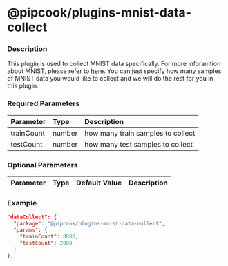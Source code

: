 # @pipcook/plugins-mnist-data-collect

### Description

This plugin is used to collect MNIST data specifically. For more inforamtion about MNIST, please refer to [here](http://yann.lecun.com/exdb/mnist/).
You can just specify how many samples of MNIST data you would like to collect and we will do the rest for you in this plugin.



### Required Parameters

| Parameter | Type | Description |
|:----------|:-----|:------------|
|trainCount|number|how many train samples to collect|
|testCount|number|how many test samples to collect|

### Optional Parameters

| Parameter | Type | Default Value | Description |
|:----------|:-----|:------|:-----|


### Example
```json
"dataCollect": {
  "package": "@pipcook/plugins-mnist-data-collect",
  "params": {
    "trainCount": 8000,
    "testCount": 2000
  }
},
```
